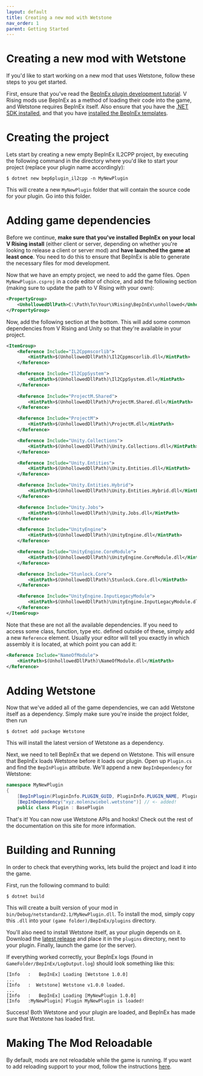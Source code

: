 ```yaml
---
layout: default
title: Creating a new mod with Wetstone
nav_order: 1
parent: Getting Started
---
```


# Creating a new mod with Wetstone

If you'd like to start working on a new mod that uses Wetstone, follow these steps to you get started. 

First, ensure that you've read the [BepInEx plugin development tutorial](https://docs.bepinex.dev/master/articles/dev_guide/plugin_tutorial/index.html). V Rising mods use BepInEx as a method of loading their code into the game, and Wetstone requires BepInEx itself. Also ensure that you have the [.NET SDK installed](https://docs.bepinex.dev/master/articles/dev_guide/plugin_tutorial/1_setup.html#net-sdk), and that you have [installed the BepInEx templates](https://docs.bepinex.dev/master/articles/dev_guide/plugin_tutorial/1_setup.html#installing-bepinex-plugin-templates).

# Creating the project

Lets start by creating a new empty BepInEx IL2CPP project, by executing the following command in the directory where you'd like to start your project (replace your plugin name accordingly):

```shell
$ dotnet new bep6plugin_il2cpp -n MyNewPlugin
```

This will create a new `MyNewPlugin` folder that will contain the source code for your plugin. Go into this folder.

# Adding game dependencies

Before we continue, **make sure that you've installed BepInEx on your local V Rising install** (either client or server, depending on whether you're looking to release a client or server mod) and **have launched the game at least once**. You need to do this to ensure that BepInEx is able to generate the necessary files for mod development.

Now that we have an empty project, we need to add the game files. Open `MyNewPlugin.csproj` in a code editor of choice, and add the following section (making sure to update the path to V Rising with your own):

```xml
<PropertyGroup>
    <UnhollowedDllPath>C:\Path\To\Your\VRising\BepInEx\unhollowed</UnhollowedDllPath>
</PropertyGroup>
```

Now, add the following section at the bottom. This will add some common dependencies from V Rising and Unity so that they're available in your project.

```xml
<ItemGroup>
    <Reference Include="IL2Cppmscorlib">
        <HintPath>$(UnhollowedDllPath)\Il2Cppmscorlib.dll</HintPath>
    </Reference>

    <Reference Include="Il2CppSystem">
        <HintPath>$(UnhollowedDllPath)\Il2CppSystem.dll</HintPath>
    </Reference>
    
    <Reference Include="ProjectM.Shared">
        <HintPath>$(UnhollowedDllPath)\ProjectM.Shared.dll</HintPath>
    </Reference>

    <Reference Include="ProjectM">
        <HintPath>$(UnhollowedDllPath)\ProjectM.dll</HintPath>
    </Reference>

    <Reference Include="Unity.Collections">
        <HintPath>$(UnhollowedDllPath)\Unity.Collections.dll</HintPath>
    </Reference>

    <Reference Include="Unity.Entities">
        <HintPath>$(UnhollowedDllPath)\Unity.Entities.dll</HintPath>
    </Reference>

    <Reference Include="Unity.Entities.Hybrid">
        <HintPath>$(UnhollowedDllPath)\Unity.Entities.Hybrid.dll</HintPath>
    </Reference>

    <Reference Include="Unity.Jobs">
        <HintPath>$(UnhollowedDllPath)\Unity.Jobs.dll</HintPath>
    </Reference>

    <Reference Include="UnityEngine">
        <HintPath>$(UnhollowedDllPath)\UnityEngine.dll</HintPath>
    </Reference>

    <Reference Include="UnityEngine.CoreModule">
        <HintPath>$(UnhollowedDllPath)\UnityEngine.CoreModule.dll</HintPath>
    </Reference>

    <Reference Include="Stunlock.Core">
        <HintPath>$(UnhollowedDllPath)\Stunlock.Core.dll</HintPath>
    </Reference>

    <Reference Include="UnityEngine.InputLegacyModule">
        <HintPath>$(UnhollowedDllPath)\UnityEngine.InputLegacyModule.dll</HintPath>
    </Reference>
</ItemGroup>
```

Note that these are not all the available dependencies. If you need to access some class, function, type etc. defined outside of these, simply add a new `Reference` element. Usually your editor will tell you exactly in which assembly it is located, at which point you can add it:

```xml
<Reference Include="NameOfModule">
    <HintPath>$(UnhollowedDllPath)\NameOfModule.dll</HintPath>
</Reference>
```

# Adding Wetstone

Now that we've added all of the game dependencies, we can add Wetstone itself as a dependency. Simply make sure you're inside the project folder, then run

```shell
$ dotnet add package Wetstone
```

This will install the latest version of Wetstone as a dependency.

Next, we need to tell BepInEx that we depend on Wetstone. This will ensure that BepInEx loads Wetstone before it loads our plugin. Open up `Plugin.cs` and find the `BepInPlugin` attribute. We'll append a new `BepInDependency` for Wetstone:

```csharp
namespace MyNewPlugin
{
    [BepInPlugin(PluginInfo.PLUGIN_GUID, PluginInfo.PLUGIN_NAME, PluginInfo.PLUGIN_VERSION)]
    [BepInDependency("xyz.molenzwiebel.wetstone")] // <- added!
    public class Plugin : BasePlugin
```

That's it! You can now use Wetstone APIs and hooks! Check out the rest of the documentation on this site for more information.

# Building and Running

In order to check that everything works, lets build the project and load it into the game.

First, run the following command to build:

```shell
$ dotnet build
```

This will create a built version of your mod in `bin/Debug/netstandard2.1/MyNewPlugin.dll`. To install the mod, simply copy this `.dll` into your `(game folder)/BepInEx/plugins` directory.

You'll also need to install Wetstone itself, as your plugin depends on it. Download the [latest release](https://v-rising.thunderstore.io/package/molenzwiebel/Wetstone/) and place it in the `plugins` directory, next to your plugin. Finally, launch the game (or the server).

If everything worked correctly, your BepInEx logs (found in `GameFolder/BepInEx/LogOutput.log`) should look something like this:

```
[Info   :   BepInEx] Loading [Wetstone 1.0.0]
...
[Info   :  Wetstone] Wetstone v1.0.0 loaded.
...
[Info   :   BepInEx] Loading [MyNewPlugin 1.0.0]
[Info   :MyNewPlugin] Plugin MyNewPlugin is loaded!
```

Success! Both Wetstone and your plugin are loaded, and BepInEx has made sure that Wetstone has loaded first.

# Making The Mod Reloadable

By default, mods are not reloadable while the game is running. If you want to add reloading support to your mod, follow the instructions [here](./reloading.html).